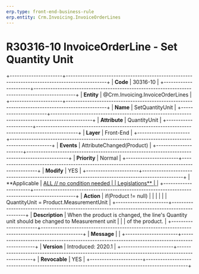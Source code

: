 ```yaml
---
erp.type: front-end-business-rule
erp.entity: Crm.Invoicing.InvoiceOrderLines
---
```


# R30316-10 InvoiceOrderLine - Set Quantity Unit
+----------------------+-----------------------------------------------------------------------------------------------+
| **Code**             | 30316-10                                                                                      |
+----------------------+-----------------------------------------------------------------------------------------------+
| **Entity**           | @Crm.Invoicing.InvoiceOrderLines                                                                              |
+----------------------+-----------------------------------------------------------------------------------------------+
| **Name**             | SetQuantityUnit                                                                               |
+----------------------+-----------------------------------------------------------------------------------------------+
| **Attribute**        | QuantityUnit                                                                                  |
+----------------------+-----------------------------------------------------------------------------------------------+
| **Layer**            | Front-End                                                                                     |
+----------------------+-----------------------------------------------------------------------------------------------+
| **Events**           | AttributeChanged(Product)                                                                     |
+----------------------+-----------------------------------------------------------------------------------------------+
| **Priority**         | Normal                                                                                        |
+----------------------+-----------------------------------------------------------------------------------------------+
| **Modify**           | YES                                                                                           |
+----------------------+-----------------------------------------------------------------------------------------------+
| **Applicable         | [ALL // no condition needed                                                                   |
| Legislations**       | ](https://confluence.erp.net/display/techdoc/Country+Specific+Functionality)                  |
+----------------------+-----------------------------------------------------------------------------------------------+
| **Action**           | if(Product != null)                                                                           |
|                      |                                                                                               |
|                      | QuantityUnit = Product.MeasurementUnit                                                        |
+----------------------+-----------------------------------------------------------------------------------------------+
| **Description**      | When the product is changed, the line\'s Quantity unit should be changed to Measurement unit  |
|                      | of the product.                                                                               |
+----------------------+-----------------------------------------------------------------------------------------------+
| **Message**          |                                                                                               |
+----------------------+-----------------------------------------------------------------------------------------------+
| **Version**          | Introduced: 2020.1                                                                            |
+----------------------+-----------------------------------------------------------------------------------------------+
| **Revocable**        | YES                                                                                           |
+----------------------+-----------------------------------------------------------------------------------------------+

  

  

  
